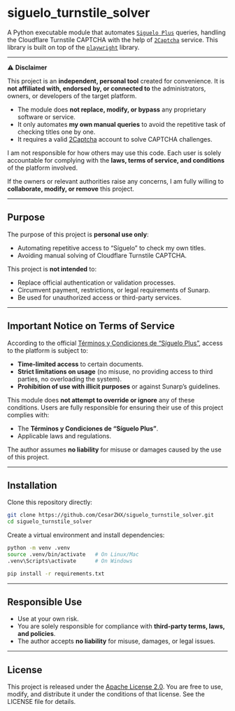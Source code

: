 # siguelo_turnstile_solver

A Python executable module that automates [`Siguelo Plus`](https://siguelo.sunarp.gob.pe/siguelo/) queries,
handling the Cloudflare Turnstile CAPTCHA with the help of [`2Captcha`](https://pypi.org/project/2captcha-python/) service.
This library is built on top of the [`playwright`](https://pypi.org/project/playwright/) library.

---

⚠️ **Disclaimer**

This project is an **independent, personal tool** created for convenience.
It is **not affiliated with, endorsed by, or connected to** the administrators, owners, or developers of the target platform.

- The module does **not replace, modify, or bypass** any proprietary software or service.
- It only automates **my own manual queries** to avoid the repetitive task of checking titles one by one.
- It requires a valid [2Captcha](https://2captcha.com) account to solve CAPTCHA challenges.

I am not responsible for how others may use this code. Each user is solely accountable for complying with the **laws, terms of service, and conditions** of the platform involved.

If the owners or relevant authorities raise any concerns, I am fully willing to **collaborate, modify, or remove** this project.

---

## Purpose

The purpose of this project is **personal use only**:

- Automating repetitive access to “Síguelo” to check my own titles.
- Avoiding manual solving of Cloudflare Turnstile CAPTCHA.

This project is **not intended** to:

- Replace official authentication or validation processes.
- Circumvent payment, restrictions, or legal requirements of Sunarp.
- Be used for unauthorized access or third-party services.

---

## Important Notice on Terms of Service

According to the official [Términos y Condiciones de “Síguelo Plus”](https://sigueloplus.sunarp.gob.pe/siguelo/), access to the platform is subject to:

- **Time-limited access** to certain documents.
- **Strict limitations on usage** (no misuse, no providing access to third parties, no overloading the system).
- **Prohibition of use with illicit purposes** or against Sunarp’s guidelines.

This module does **not attempt to override or ignore** any of these conditions.
Users are fully responsible for ensuring their use of this project complies with:

- The **Términos y Condiciones de “Síguelo Plus”**.
- Applicable laws and regulations.

The author assumes **no liability** for misuse or damages caused by the use of this project.

---

## Installation

Clone this repository directly:

```bash
git clone https://github.com/CesarZHX/siguelo_turnstile_solver.git
cd siguelo_turnstile_solver
```

Create a virtual environment and install dependencies:

```bash
python -m venv .venv
source .venv/bin/activate   # On Linux/Mac
.venv\Scripts\activate      # On Windows

pip install -r requirements.txt
```

---

## Responsible Use

- Use at your own risk.
- You are solely responsible for compliance with **third-party terms, laws, and policies**.
- The author accepts **no liability** for misuse, damages, or legal issues.

---

## License

This project is released under the [Apache License 2.0](./LICENSE).
You are free to use, modify, and distribute it under the conditions of that license.
See the LICENSE file for details.
